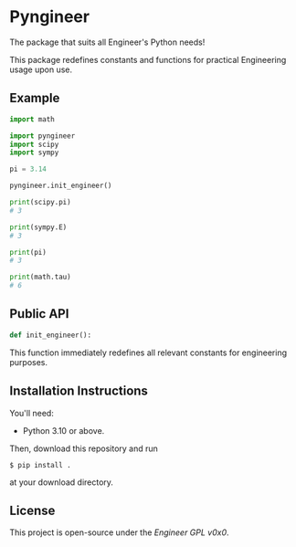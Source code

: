 # Pyngineer

The package that suits all Engineer's Python needs!

This package redefines constants and functions for practical Engineering usage upon use.

## Example

```python
import math

import pyngineer
import scipy
import sympy

pi = 3.14

pyngineer.init_engineer()

print(scipy.pi)
# 3

print(sympy.E)
# 3

print(pi)
# 3

print(math.tau)
# 6
```

## Public API

```python
def init_engineer():
```

This function immediately redefines all relevant constants for engineering purposes.

## Installation Instructions

You'll need:

- Python 3.10 or above.

Then, download this repository and run
```
$ pip install .
```
at your download directory.

## License

This project is open-source under the *Engineer GPL v0x0*.
